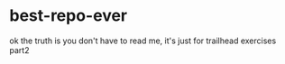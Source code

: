 # best-repo-ever
ok the truth is you don't have to read me, it's just for trailhead exercises
part2
